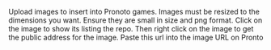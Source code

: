Upload images to insert into Pronoto games. Images must be resized to the dimensions you want. Ensure they are small in size and png format.
Click on the image to show its listing the repo. Then right click on the image to get the public address for the image. Paste this url into the image URL on Pronto
